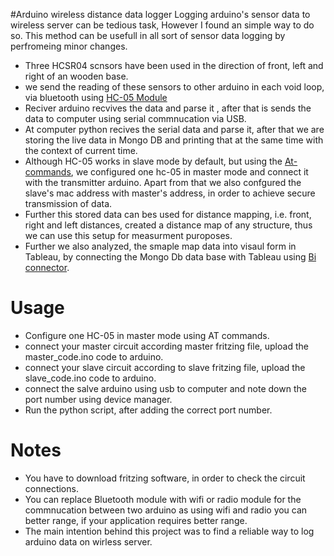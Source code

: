 #Arduino wireless distance data logger 
Logging arduino's sensor data to wireless server can be tedious task, However I found an simple way to do so. This method can be usefull in all sort of sensor data logging by perfromeing minor changes. 
* Three HCSR04 scnsors have been used in the direction of front, left and right of an wooden base. 
* we send the reading of these sensors to other arduino in each void loop, via bluetooth using [HC-05 Module](https://components101.com/wireless/hc-05-bluetooth-module)
* Reciver arduino recvives the data and parse it , after that is sends the data to computer using serial commnucation via USB. 
* At computer python recives the serial data and parse it, after that we are storing the live data in Mongo DB and printing that 
  at the same time with the context of current time. 
* Although HC-05 works in slave mode by default, but using the [At-commands](https://www.teachmemicro.com/hc-05-bluetooth-command-list/), we configured one hc-05 in master mode and connect it with the transmitter arduino. Apart from that we also confgured the slave's mac address with master's address, in order to achieve secure transmission of data. 
* Further this stored data can bes used for distance mapping, i.e. front, right and left distances, created a distance map of any structure, thus we can use this setup for measurment puroposes. 
* Further we also analyzed, the smaple map data into visaul form in Tableau, by connecting the Mongo Db data base with Tableau using [Bi connector](https://www.mongodb.com/products/bi-connector).
# Usage 
* Configure one HC-05 in master mode using AT commands.
* connect your master circuit according master fritzing file, upload the master_code.ino code to arduino. 
* connect your slave circuit according to slave fritzing file, upload the slave_code.ino code to arduino. 
* connect the salve arduino using usb to computer and note down the port number using device manager. 
* Run the python script, after adding the correct port number. 
# Notes
* You have to download fritzing software, in order to check the circuit connections. 
* You can replace Bluetooth module with wifi or radio module for the commnucation between two arduino as using wifi and radio you can better range, if your application requires better range. 
* The main intention behind this project was to find a reliable way to log arduino data on wirless server. 